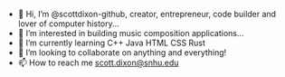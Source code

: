 - 👋 Hi, I’m @scottdixon-github, creator, entrepreneur, code builder and lover of computer history...  
- 👀 I’m interested in building music composition applications...
- 🌱 I’m currently learning C++ Java HTML CSS Rust  
- 💞️ I’m looking to collaborate on anything and everything!
- 📫 How to reach me scott.dixon@snhu.edu




<!---
scottdixon-github/scottdixon-github is a ✨ special ✨ repository because its `README.md` (this file) appears on your GitHub profile.
You can click the Preview link to take a look at your changes.
--->
